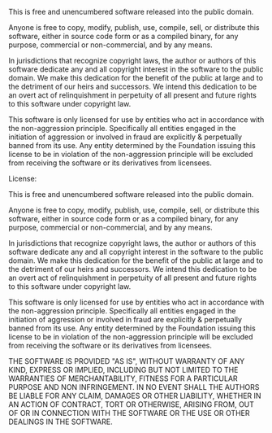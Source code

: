 
This is free and unencumbered software released into the public domain.

Anyone is free to copy, modify, publish, use, compile, sell, or distribute this software, either in source code form or as a compiled binary, for any purpose, commercial or non-commercial, and by any means.

In jurisdictions that recognize copyright laws, the author or authors of this software dedicate any and all copyright interest in the software to the public domain. We make this dedication for the benefit of the public at large and to the detriment of our heirs and successors. We intend this dedication to be an overt act of relinquishment in perpetuity of all present and future rights to this software under copyright law.

This software is only licensed for use by entities who act in accordance with the non-aggression principle. Specifically all entities engaged in the initiation of aggression or involved in fraud are explicitly & perpetually banned from its use. Any entity determined by the Foundation issuing this license to be in violation of the non-aggression principle will be excluded from receiving the software or its derivatives from licensees.


License:

This is free and unencumbered software released into the public domain.

Anyone is free to copy, modify, publish, use, compile, sell, or distribute this software, either in source code form or as a compiled binary, for any purpose, commercial or non-commercial, and by any means.

In jurisdictions that recognize copyright laws, the author or authors of this software dedicate any and all copyright interest in the software to the public domain. We make this dedication for the benefit of the public at large and to the detriment of our heirs and successors. We intend this dedication to be an overt act of relinquishment in perpetuity of all present and future rights to this software under copyright law.

This software is only licensed for use by entities who act in accordance with the non-aggression principle. Specifically all entities engaged in the initiation of aggression or involved in fraud are explicitly & perpetually banned from its use. Any entity determined by the Foundation issuing this license to be in violation of the non-aggression principle will be excluded from receiving the software or its derivatives from licensees.


THE SOFTWARE IS PROVIDED "AS IS", WITHOUT WARRANTY OF ANY KIND, EXPRESS OR IMPLIED, INCLUDING BUT NOT LIMITED TO THE WARRANTIES OF MERCHANTABILITY, FITNESS FOR A PARTICULAR PURPOSE AND NON INFRINGEMENT. IN NO EVENT SHALL THE AUTHORS BE LIABLE FOR ANY CLAIM, DAMAGES OR OTHER LIABILITY, WHETHER IN AN ACTION OF CONTRACT, TORT OR OTHERWISE, ARISING FROM, OUT OF OR IN CONNECTION WITH THE SOFTWARE OR THE USE OR OTHER DEALINGS IN THE SOFTWARE.
